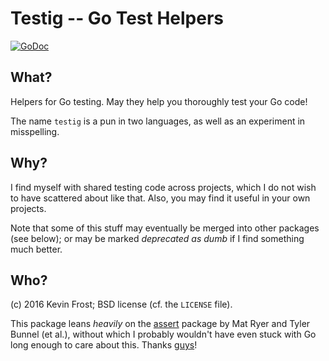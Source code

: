 # Testig -- Go Test Helpers

[![GoDoc](https://godoc.org/github.com/biztos/testig?status.svg)](https://godoc.org/github.com/biztos/testig)

## What?

Helpers for Go testing.  May they help you thoroughly test your Go code!

The name `testig` is a pun in two languages, as well as an experiment in
misspelling.

## Why?

I find myself with shared testing code across projects, which I do not wish
to have scattered about like that.  Also, you may find it useful in your own
projects.

Note that some of this stuff may eventually be merged into other packages
(see below); or may be marked *deprecated as dumb* if I find something much
better.

## Who?

(c) 2016 Kevin Frost; BSD license (cf. the `LICENSE` file).

This package leans *heavily* on the [assert][1] package by Mat Ryer and Tyler
Bunnel (et al.), without which I probably wouldn't have even stuck with Go
long enough to care about this. Thanks [guys][2]!

[1]: https://godoc.org/github.com/stretchr/testify/assert
[2]: https://github.com/stretchr/testify/graphs/contributors

